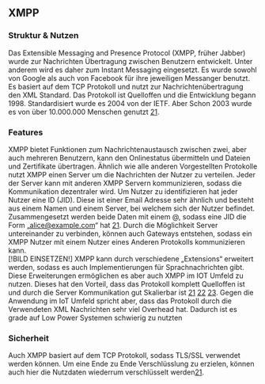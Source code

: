 ## XMPP
### Struktur & Nutzen
Das Extensible Messaging and Presence Protocol (XMPP, früher Jabber) wurde zur Nachrichten Übertragung zwischen Benutzern entwickelt. Unter anderem wird es daher zum Instant Messaging eingesetzt. Es wurde sowohl von Google als auch von Facebook für ihre jeweiligen Messanger benutzt. Es basiert auf dem TCP Protokoll und nutzt zur Nachrichtenübertragung den XML Standard. Das Protokoll ist Quelloffen und die Entwicklung begann 1998.  Standardisiert wurde es 2004 von der IETF. Aber Schon 2003 wurde es von über 10.000.000 Menschen genutzt [21](Quellen.md). 
### Features
XMPP bietet Funktionen zum Nachrichtenaustausch zwischen zwei, aber auch mehreren Benutzern, kann den Onlinestatus übermitteln und Dateien und Zertifikate übertragen. Ähnlich wie alle anderen Vorgestellten Protokolle nutzt XMPP einen Server um die Nachrichten der Nutzer zu verteilen. Jeder der Server kann mit anderen XMPP Servern kommunizieren, sodass die Kommunikation dezentraler wird.  Um Nutzer zu identifizieren hat jeder Nutzer eine ID (JID). Diese ist einer Email Adresse sehr ähnlich und besteht aus einem Namen und einem Server, bei welchem sich der Nutzer befindet. Zusammengesetzt werden beide Daten mit einem @, sodass eine JID die Form „alice@example.com“ hat [21](Quellen.md). 
Durch die Möglichkeit Server untereinander zu verbinden, können auch Gateways entstehen, sodass ein XMPP Nutzer mit einem Nutzer eines Anderen Protokolls kommunizieren kann.  
[!BILD EINSETZEN!]
XMPP kann durch verschiedene „Extensions“ erweitert werden, sodass es auch Implementierungen für Sprachnachrichten gibt. Diese Erweiterungen ermöglichen es aber auch XMPP im IOT Umfeld zu nutzen. Dieses hat den Vorteil, dass das Protokoll komplett Quelloffen ist und durch die Server Kommunikation gut Skalierbar ist [21](Quellen.md) [22](Quellen.md) [23](Quellen.md).  Gegen die Anwendung im IoT Umfeld spricht aber, dass das Protokoll durch die Verwendeten XML Nachrichten sehr viel Overhead hat. Dadurch ist es grade auf Low Power Systemen schwierig zu nutzten 
### Sicherheit
Auch XMPP basiert auf dem TCP Protokoll, sodass TLS/SSL verwendet werden können. Um eine Ende zu Ende Verschlüsslung zu erzielen, können auch hier die Nutzdaten wiederrum verschlüsselt werden[21](Quellen.md).  
